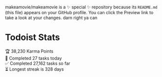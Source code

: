 makeamovie/makeamovie is a ✨ special ✨ repository because its `README.md` (this file) appears on your GitHub profile.
You can click the Preview link to take a look at your changes. darn right ya can

# Todoist Stats

<!-- TODO-IST:START -->
🏆  38,230 Karma Points           
🌸  Completed 27 tasks today           
✅  Completed 27,162 tasks so far           
⏳  Longest streak is 328 days
<!-- TODO-IST:END -->